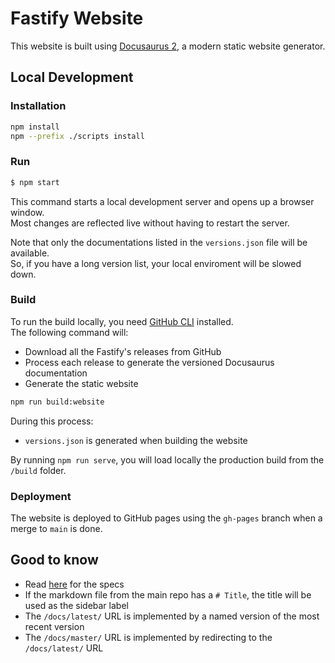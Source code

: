 # Fastify Website

This website is built using [Docusaurus 2](https://docusaurus.io/), a modern static website generator.

## Local Development

### Installation

```bash
npm install
npm --prefix ./scripts install
```

### Run

```bash
$ npm start
```

This command starts a local development server and opens up a browser window.  
Most changes are reflected live without having to restart the server.

Note that only the documentations listed in the `versions.json` file will be available.  
So, if you have a long version list, your local enviroment will be slowed down.

### Build

To run the build locally, you need [GitHub CLI](https://cli.github.com/) installed.  
The following command will:

- Download all the Fastify's releases from GitHub
- Process each release to generate the versioned Docusaurus documentation
- Generate the static website

```bash
npm run build:website
```

During this process:

- `versions.json` is generated when building the website

By running `npm run serve`, you will load locally the production build from the `/build` folder.

### Deployment

The website is deployed to GitHub pages using the `gh-pages` branch when a merge to `main` is done.

## Good to know

- Read [here](https://github.com/fastify/website/issues/32) for the specs
- If the markdown file from the main repo has a `# Title`, the title will be used as the sidebar label
- The `/docs/latest/` URL is implemented by a named version of the most recent version
- The `/docs/master/` URL is implemented by redirecting to the `/docs/latest/` URL
